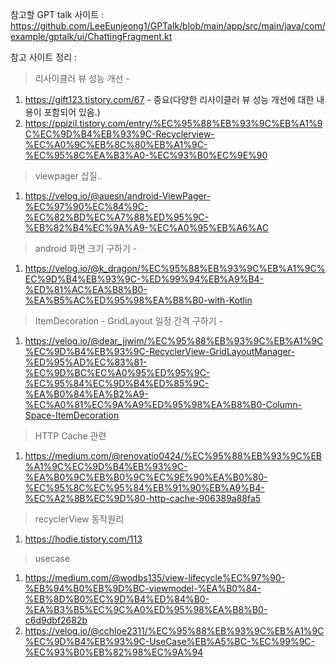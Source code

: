 참고할 GPT talk 사이트 : https://github.com/LeeEunjeong1/GPTalk/blob/main/app/src/main/java/com/example/gptalk/ui/ChattingFragment.kt

참고 사이트 정리 :

> 리사이클러 뷰 성능 개선 -
1. https://gift123.tistory.com/67 - 중요(다양한 리사이클러 뷰 성능 개선에 대한 내용이 포함되어 있음.)
2. https://ppizil.tistory.com/entry/%EC%95%88%EB%93%9C%EB%A1%9C%EC%9D%B4%EB%93%9C-Recyclerview-%EC%A0%9C%EB%8C%80%EB%A1%9C-%EC%95%8C%EA%B3%A0-%EC%93%B0%EC%9E%90

> viewpager 삽질..
1. https://velog.io/@auesn/android-ViewPager-%EC%97%90%EC%84%9C-%EC%82%BD%EC%A7%88%ED%95%9C-%EB%82%B4%EC%9A%A9-%EC%A0%95%EB%A6%AC

> android 화면 크기 구하기 - 
1. https://velog.io/@k_dragon/%EC%95%88%EB%93%9C%EB%A1%9C%EC%9D%B4%EB%93%9C-%ED%99%94%EB%A9%B4-%ED%81%AC%EA%B8%B0-%EA%B5%AC%ED%95%98%EA%B8%B0-with-Kotlin

> ItemDecoration - GridLayout 일정 간격 구하기 - 
1. https://velog.io/@dear_jjwim/%EC%95%88%EB%93%9C%EB%A1%9C%EC%9D%B4%EB%93%9C-RecyclerView-GridLayoutManager-%ED%95%AD%EC%83%81-%EC%9D%BC%EC%A0%95%ED%95%9C-%EC%95%84%EC%9D%B4%ED%85%9C-%EA%B0%84%EA%B2%A9-%EC%A0%81%EC%9A%A9%ED%95%98%EA%B8%B0-Column-Space-ItemDecoration

> HTTP Cache 관련
1. https://medium.com/@renovatio0424/%EC%95%88%EB%93%9C%EB%A1%9C%EC%9D%B4%EB%93%9C-%EA%B0%9C%EB%B0%9C%EC%9E%90%EA%B0%80-%EC%95%8C%EC%95%84%EB%91%90%EB%A9%B4-%EC%A2%8B%EC%9D%80-http-cache-906389a88fa5

> recyclerView 동작원리
1. https://hodie.tistory.com/113

> usecase
1. https://medium.com/@wodbs135/view-lifecycle%EC%97%90-%EB%94%B0%EB%9D%BC-viewmodel-%EA%B0%84-%EB%8D%B0%EC%9D%B4%ED%84%B0-%EA%B3%B5%EC%9C%A0%ED%95%98%EA%B8%B0-c6d9dbf2682b
2. https://velog.io/@cchloe2311/%EC%95%88%EB%93%9C%EB%A1%9C%EC%9D%B4%EB%93%9C-UseCase%EB%A5%BC-%EC%99%9C-%EC%93%B0%EB%82%98%EC%9A%94
